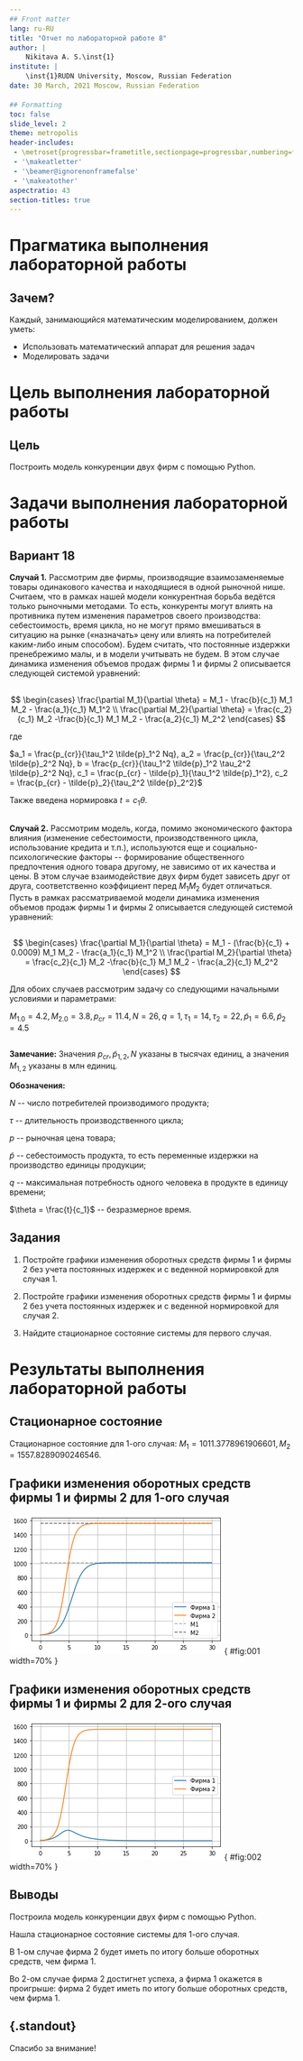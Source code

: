 ```yaml
---
## Front matter
lang: ru-RU
title: "Отчет по лабораторной работе 8"
author: |
	Nikitava A. S.\inst{1}
institute: |
	\inst{1}RUDN University, Moscow, Russian Federation
date: 30 March, 2021 Moscow, Russian Federation

## Formatting
toc: false
slide_level: 2
theme: metropolis
header-includes: 
 - \metroset{progressbar=frametitle,sectionpage=progressbar,numbering=fraction}
 - '\makeatletter'
 - '\beamer@ignorenonframefalse'
 - '\makeatother'
aspectratio: 43
section-titles: true
---
```


# **Прагматика выполнения лабораторной работы**

## Зачем?

Каждый, занимающийся математическим моделированием, должен уметь:

* Использовать математический аппарат для решения задач
* Моделировать задачи

# **Цель выполнения лабораторной работы**

## Цель

Построить модель конкуренции двух фирм с помощью Python.

# **Задачи выполнения лабораторной работы**

## Вариант 18

**Случай 1.** Рассмотрим две фирмы, производящие взаимозаменяемые товары одинакового качества и находящиеся в одной рыночной нише. Считаем, что в рамках
нашей модели конкурентная борьба ведётся только рыночными методами. То есть, конкуренты могут влиять на противника путем изменения параметров своего
производства: себестоимость, время цикла, но не могут прямо вмешиваться в ситуацию на рынке («назначать» цену или влиять на потребителей каким-либо иным
способом). Будем считать, что постоянные издержки пренебрежимо малы, и в модели учитывать не будем. В этом случае динамика изменения объемов продаж фирмы 1 
и фирмы 2 описывается следующей системой уравнений:

## 

$$ \begin{cases} \frac{\partial M_1}{\partial \theta} = M_1 - \frac{b}{c_1} M_1 M_2 - \frac{a_1}{c_1} M_1^2 \\ \frac{\partial M_2}{\partial \theta} = 
\frac{c_2}{c_1} M_2 -\frac{b}{c_1} M_1 M_2 - \frac{a_2}{c_1} M_2^2 \end{cases} $$

где

$a_1 = \frac{p_{cr}}{\tau_1^2 \tilde{p}_1^2 Nq}, a_2 = \frac{p_{cr}}{\tau_2^2 \tilde{p}_2^2 Nq}, b = \frac{p_{cr}}{\tau_1^2 \tilde{p}_1^2 
\tau_2^2 \tilde{p}_2^2 Nq}, c_1 = \frac{p_{cr} - \tilde{p}_1}{\tau_1^2 \tilde{p}_1^2}, c_2 = \frac{p_{cr} - \tilde{p}_2}{\tau_2^2 \tilde{p}_2^2}$

Также введена нормировка $t = c_1 \theta$.

## 

**Случай 2.** Рассмотрим модель, когда, помимо экономического фактора влияния (изменение себестоимости, производственного цикла, использование кредита и т.п.), 
используются еще и социально-психологические факторы -- формирование общественного предпочтения одного товара другому, не зависимо от их качества и цены. В 
этом случае взаимодействие двух фирм будет зависеть друг от друга, соответственно коэффициент перед $M_1 M_2$ будет отличаться. Пусть в рамках 
рассматриваемой модели динамика изменения объемов продаж фирмы 1 и фирмы 2 описывается следующей системой уравнений:

## 

$$ \begin{cases} \frac{\partial M_1}{\partial \theta} = M_1 - (\frac{b}{c_1} + 0.0009) M_1 M_2 - \frac{a_1}{c_1} M_1^2 \\ \frac{\partial M_2}{\partial 
\theta} = \frac{c_2}{c_1} M_2 -\frac{b}{c_1} M_1 M_2 - \frac{a_2}{c_1} M_2^2 \end{cases} $$

Для обоих случаев рассмотрим задачу со следующими начальными условиями и параметрами:

$M_{1.0} = 4.2, M_{2.0} = 3.8, p_{cr} = 11.4, N = 26, q = 1, \tau_1 = 14, \tau_2 = 22, \tilde{p}_1 = 6.6, \tilde{p}_2 = 4.5$

##

**Замечание:** Значения $p_{cr}, \tilde{p}_{1,2}, N$ указаны в тысячах единиц, а значения $M_{1,2}$ указаны в млн единиц.

**Обозначения:**

$N$ -- число потребителей производимого продукта;

$\tau$ -- длительность производственного цикла;

$p$ -- рыночная цена товара;

$\tilde{p}$ -- себестоимость продукта, то есть переменные издержки на производство единицы продукции;

$q$ -- максимальная потребность одного человека в продукте в единицу времени;

$\theta = \frac{t}{c_1}$ -- безразмерное время.

## Задания

1. Постройте графики изменения оборотных средств фирмы 1 и фирмы 2 без учета постоянных издержек и с веденной нормировкой для случая 1.

2. Постройте графики изменения оборотных средств фирмы 1 и фирмы 2 без учета постоянных издержек и с веденной нормировкой для случая 2.

3. Найдите стационарное состояние системы для первого случая.

# **Результаты выполнения лабораторной работы**

## Стационарное состояние

Стационарное состояние для 1-ого случая: $M_1 = 1011.3778961906601, M_2 = 1557.8289090246546$.

## Графики изменения оборотных средств фирмы 1 и фирмы 2 для 1-ого случая

![](image/1.png){ #fig:001 width=70% } 

## Графики изменения оборотных средств фирмы 1 и фирмы 2 для 2-ого случая

![](image/2.png){ #fig:002 width=70% }

## Выводы

Построила модель конкуренции двух фирм с помощью Python.

Нашла стационарное состояние системы для 1-ого случая.

В 1-ом случае фирма 2 будет иметь по итогу больше оборотных средств, чем фирма 1.

Во 2-ом случае фирма 2 достигнет успеха, а фирма 1 окажется в проигрыше: фирма 2 будет иметь по итогу больше оборотных средств, чем 
фирма 1.

## {.standout}

Спасибо за внимание!
